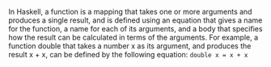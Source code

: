 In Haskell, a function is a mapping that takes one or more arguments and produces a single result, and is defined using an equation that gives a name for the function, a name for each of its arguments, and a body that specifies how the result can be calculated in terms of the arguments.
For example, 
a function double that takes a number x as its argument, and produces the result x + x, can be defined by the following equation:
`double x = x + x`
